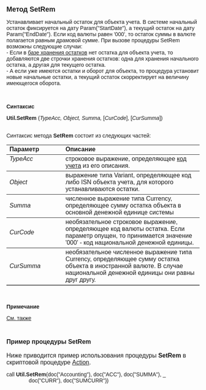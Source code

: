 ﻿<html>
<head>
<title>SetRem</title>
<style type="text/css">
.style1 {
	font-family: "Arial";
}
</style>
</head>

<body>

<p><strong><font size="4" face="Arial">Метод SetRem</font></strong></p>

<p><font face="Arial">Устанавливает начальный остаток для объекта 
учета. В системе начальный остаток фиксируется на дату Param(&quot;StartDate&quot;), а 
текущий остаток на дату Param(&quot;EndDate&quot;). Если код валюты равен &#39;000&#39;, то 
остаток суммы в валюте полагается равным драмовой сумме. При вызове процедуры 
SetRem возможны следующие случаи:<br>
- Если в <a href="../../../Database/Hirest.html">базе хранения остатков</a> нет 
остатка для объекта учета, то добавляются две строчки хранения остатков: одна 
для хранения начального остатка, а другая для текущего остатка. <br>
- А если уже имеются остатки и оборот для объекта, то процедура установит новые 
начальные остатки, а текущий остаток скорректирует на величину имеющегося 
оборота. </font></p>

<p class="label">&nbsp;</p>

<p class="label"><font face="Arial"><b>Синтаксис</b></font></p>

<p><font face="Arial"><strong>Util.SetRem</strong> (<em>TypeAcc, 
Object, Summa, </em>[<em>CurCode</em>],<em>
</em>[<em>CurSumma</em>])</font></p>

<p><font face="Arial"><br>
Синтаксис метода<strong> SetRem</strong> состоит из следующих частей:</font></p>

<table border="1" cellPadding="5" cols="2" frame="below" rules="rows">
<TBODY>
  <tr vAlign="top">
    <td class="label" width="29%"><font face="Arial"><b>Параметр</b></font></td>
    <td class="label" width="71%"><font face="Arial"><strong>Описание</strong></font></td>
  </tr>
  <tr vAlign="top">
    <td width="29%"><font face="Arial"><em>TypeAcc</em></font></td>
    <td width="71%"><font face="Arial">строковое выражение, 
	определяющее <a href="../../../Defs/Accounting.html">код учета</a> из его 
	описания.</font></td>
  </tr>
  <tr>
    <td width="29%"><font face="Arial"><em>Object</em></font></td>
    <td width="71%"><font face="Arial">выражение типа Variant, 
	определяющее код либо ISN объекта учета, для которого устанавливаются 
	остатки.</font></td>
  </tr>
  <tr>
    <td width="29%"><font face="Arial"><em>Summa</em></font></td>
    <td width="71%"><span class="style1">ч</span><font face="Arial">исленное выражение типа 
	Currency, определяющее сумму остатка объекта в основной денежной единице 
	системы</font></td>
  </tr>
  <tr>
    <td width="29%"><font face="Arial"><em>CurCode</em></font></td>
    <td width="71%"><font face="Arial">необязательное строковое 
	выражение, определяющее код валюты остатка. Если параметр опущен, то 
	принимается значение &#39;000&#39; - код национальной денежной единицы.</font></td>
  </tr>
</TBODY>
  <tr>
    <td width="29%"><font face="Arial"><em>CurSumma</em></font></td>
    <td width="71%"><font face="Arial">необязательное численное 
	выражение типа Currency, определяющее сумму остатка объекта в иностранной 
	валюте. В случае национальной денежной единицы они равны друг другу.</font></td>
  </tr>
</table>

<p class="label">&nbsp;</p>

<p class="label"><font face="Arial"><b>Примечание</b></font></p>

<p class="label"><a href="../../../functions.html"><font face="Arial">
См. также</font></a></p>

<p class="label">&nbsp;</p>

<p><font size="3" face="Arial"><strong>Пример процедуры SetRem<br>
</strong><br>
Ниже приводится пример использования процедуры <strong>SetRem</strong>
в скриптовой процедуре <a href="../../../ScriptProcs/Action.html">Action</a>.</font></p>

<p><font face="Arial">call <strong>Util.SetRem</strong>(doc(&quot;Accounting&quot;), 
doc(&quot;ACC&quot;), doc(&quot;SUMMA&quot;), _<br>
&nbsp;&nbsp;&nbsp;&nbsp;&nbsp;&nbsp;&nbsp;&nbsp;&nbsp;&nbsp;&nbsp;&nbsp;&nbsp;&nbsp; 
doc(&quot;CURR&quot;), doc(&quot;SUMCURR&quot;))<br>
</font></p>
</body>
</html>
